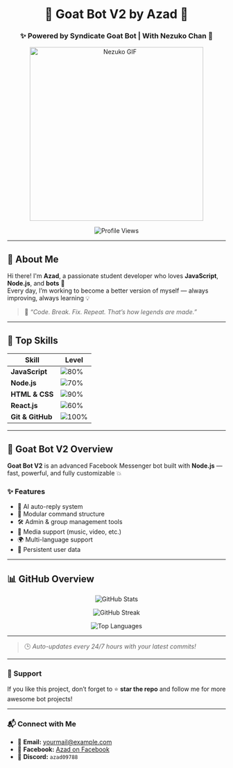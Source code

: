 <!-- ──────────────────────────────────────────────── -->
<!--          🌟 GOAT BOT V2 EDIT BY AZAD  🌟        -->
<!-- ──────────────────────────────────────────────── -->

<h1 align="center">🐐 Goat Bot V2 by Azad 👋</h1>
<h3 align="center">✨ Powered by Syndicate Goat Bot | With Nezuko Chan 🥰</h3>

<p align="center">
  <img src="https://files.catbox.moe/i9etjw.gif" width="400" alt="Nezuko GIF"/>
</p>

<p align="center">
  <img src="https://komarev.com/ghpvc/?username=syndicate-goat-bot-azad&color=blueviolet&style=flat-square&label=Profile+Views" alt="Profile Views"/>
</p>

---

## 👤 About Me
Hi there! I'm **Azad**, a passionate student developer who loves **JavaScript**, **Node.js**, and **bots** 🤖  
Every day, I’m working to become a better version of myself — always improving, always learning 💡  

> 💬 *“Code. Break. Fix. Repeat. That’s how legends are made.”*

---

## 🧠 Top Skills

| Skill | Level |
|--------|--------|
| **JavaScript** | ![80%](https://img.shields.io/badge/80%25-🟩🟩🟩🟩🟩🟩🟩🟩⬜⬜-brightgreen?style=for-the-badge) |
| **Node.js** | ![70%](https://img.shields.io/badge/70%25-🟩🟩🟩🟩🟩🟩🟩⬜⬜⬜-yellowgreen?style=for-the-badge) |
| **HTML & CSS** | ![90%](https://img.shields.io/badge/90%25-🟩🟩🟩🟩🟩🟩🟩🟩🟩⬜-green?style=for-the-badge) |
| **React.js** | ![60%](https://img.shields.io/badge/60%25-🟨🟨🟨🟨🟨🟨⬜⬜⬜⬜-gold?style=for-the-badge) |
| **Git & GitHub** | ![100%](https://img.shields.io/badge/100%25-🟩🟩🟩🟩🟩🟩🟩🟩🟩🟩-brightgreen?style=for-the-badge) |

---

## 🚀 Goat Bot V2 Overview

**Goat Bot V2** is an advanced Facebook Messenger bot built with **Node.js** —  
fast, powerful, and fully customizable 💥  

### ✨ Features
- 🤖 AI auto-reply system  
- 🧩 Modular command structure  
- 🛠️ Admin & group management tools  
- 🎵 Media support (music, video, etc.)  
- 🌍 Multi-language support  
- 💾 Persistent user data  

---

## 📊 GitHub Overview

<p align="center">
  <img src="https://github-readme-stats.vercel.app/api?username=syndicate-goat-bot-azad&show_icons=true&theme=react&cache_seconds=7200&hide_border=true" alt="GitHub Stats"/>
</p>

<p align="center">
  <img src="https://streak-stats.demolab.com?user=syndicate-goat-bot-azad&theme=react&hide_border=true" alt="GitHub Streak"/>
</p>

<p align="center">
  <img src="https://github-readme-stats.vercel.app/api/top-langs/?username=syndicate-goat-bot-azad&layout=compact&theme=react&hide_border=true" alt="Top Languages"/>
</p>

---


> 🕒 *Auto-updates every 24/7 hours with your latest commits!*

---

### 💖 Support
If you like this project, don’t forget to ⭐ **star the repo** and follow me for more awesome bot projects!

---

### 📬 Connect with Me
- 📧 **Email:** [yourmail@example.com](mailto:yourazad@example.com)  
- 💬 **Facebook:** [Azad on Facebook](https://www.facebook.com/profile.php?id=61578365162382)  
- 🧠 **Discord:** `azad09788`
